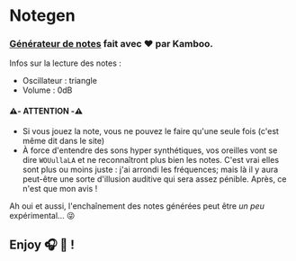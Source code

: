 # Notegen

### [Générateur de notes](https://michlllll.github.io/notegen/) fait avec :heart: par Kamboo.

Infos sur la lecture des notes :
 - Oscillateur : triangle
 - Volume : 0dB

#### ⚠️- ATTENTION -⚠️
 - Si vous jouez la note, vous ne pouvez le faire qu'une seule fois (c'est même dit dans le site)
 - À force d'entendre des sons hyper synthétiques, vos oreilles vont se dire `WOUullaLA` et ne reconnaîtront plus bien les notes. C'est vrai elles sont plus ou moins juste : j'ai arrondi les fréquences; mais là il y aura peut-être une sorte d'illusion auditive qui sera assez pénible. Après, ce n'est que mon avis !

Ah oui et aussi, l'enchaînement des notes générées peut être *un peu* expérimental... 😜

## Enjoy 🎧 🤘 !
